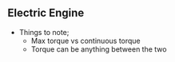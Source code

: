 
## Electric Engine

* Things to note;
  * Max torque vs continuous torque 
  * Torque can be anything between the two






